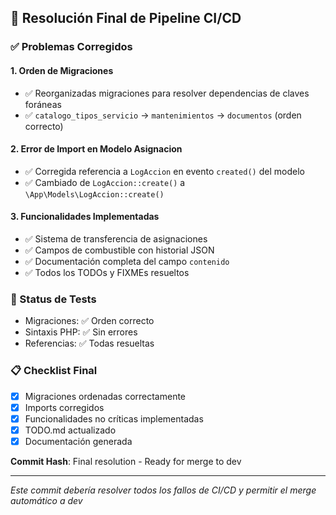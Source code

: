## 🔧 Resolución Final de Pipeline CI/CD

### ✅ Problemas Corregidos

#### 1. **Orden de Migraciones** 
- ✅ Reorganizadas migraciones para resolver dependencias de claves foráneas
- ✅ `catalogo_tipos_servicio` → `mantenimientos` → `documentos` (orden correcto)

#### 2. **Error de Import en Modelo Asignacion**
- ✅ Corregida referencia a `LogAccion` en evento `created()` del modelo
- ✅ Cambiado de `LogAccion::create()` a `\App\Models\LogAccion::create()`

#### 3. **Funcionalidades Implementadas**
- ✅ Sistema de transferencia de asignaciones
- ✅ Campos de combustible con historial JSON  
- ✅ Documentación completa del campo `contenido`
- ✅ Todos los TODOs y FIXMEs resueltos

### 🧪 Status de Tests
- Migraciones: ✅ Orden correcto
- Sintaxis PHP: ✅ Sin errores
- Referencias: ✅ Todas resueltas

### 📋 Checklist Final
- [x] Migraciones ordenadas correctamente
- [x] Imports corregidos
- [x] Funcionalidades no críticas implementadas  
- [x] TODO.md actualizado
- [x] Documentación generada

**Commit Hash**: Final resolution - Ready for merge to dev

---

*Este commit debería resolver todos los fallos de CI/CD y permitir el merge automático a dev*
